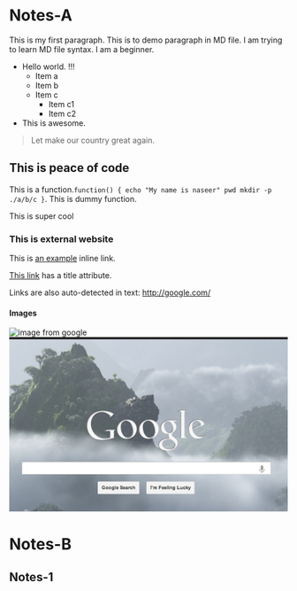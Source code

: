 # Notes-A
This is my first paragraph. This is to demo paragraph in MD file. I am trying to learn MD file syntax. I am a beginner.
* Hello world. !!!
  * Item a
  * Item b
  * Item c
    * Item c1
    * Item c2
* This is awesome.

> Let make our country great again.

## This is peace of code
This is a function.`function() {
  echo "My name is naseer"
  pwd
  mkdir -p ./a/b/c
  }`. This is dummy function.

This is super cool

### This is external website
This is [an example](http://www.google.com/) inline link.

[This link](http://google.com/ "GOOGLE") has a title attribute.

Links are also auto-detected in text: http://google.com/

#### Images
![image from google](http://cdn.wallpapersafari.com/27/30/LjHODh.png)
![image from current repo](https://github.com/Naseeruddinmohammed/Notes/blob/master/google_image.jpg)

# Notes-B
## Notes-1
